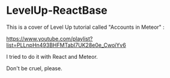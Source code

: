 # LevelUp-ReactBase

This is a cover of Level Up tutorial called "Accounts in Meteor" :

https://www.youtube.com/playlist?list=PLLnpHn493BHFMTabI7UK28e0e_CwoiYv6

I tried to do it with React and Meteor.

Don't be cruel, please.
